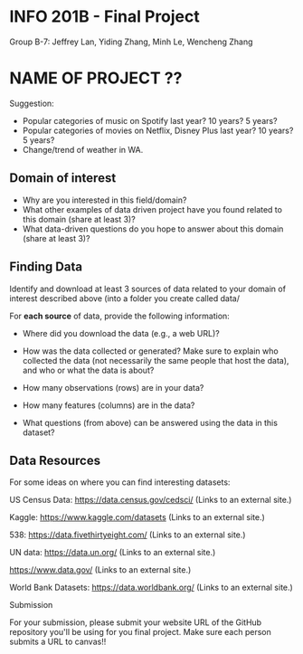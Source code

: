 # INFO 201B - Final Project

Group B-7: Jeffrey Lan, Yiding Zhang, Minh Le, Wencheng Zhang

# NAME OF PROJECT ??

Suggestion: 
- Popular categories of music on Spotify last year? 10 years? 5 years?
- Popular categories of movies on Netflix, Disney Plus last year? 10 years? 5 years?
- Change/trend of weather in WA. 


## Domain of interest

- Why are you interested in this field/domain?
- What other examples of data driven project have you found related to this domain (share at least 3)?
- What data-driven questions do you hope to answer about this domain (share at least 3)?

## Finding Data

Identify and download at least 3 sources of data related to your domain of interest described above (into a folder you create called data/

For **each source** of data, provide the following information:

- Where did you download the data (e.g., a web URL)?

- How was the data collected or generated? Make sure to explain who collected the data (not necessarily the same people that host the data), and who or what the data is about?

- How many observations (rows) are in your data?

- How many features (columns) are in the data?

- What questions (from above) can be answered using the data in this dataset?

## Data Resources

For some ideas on where you can find interesting datasets: 

US Census Data: https://data.census.gov/cedsci/ (Links to an external site.)

Kaggle:  https://www.kaggle.com/datasets (Links to an external site.)

538: https://data.fivethirtyeight.com/ (Links to an external site.)

UN data: https://data.un.org/ (Links to an external site.)

https://www.data.gov/ (Links to an external site.)

World Bank Datasets: https://data.worldbank.org/ (Links to an external site.)

Submission

For your submission, please submit your website URL of the GitHub repository you'll be using for you final project. Make sure each person submits a URL to canvas!! 
